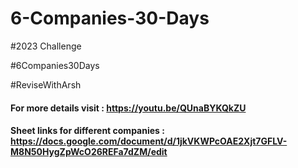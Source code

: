 # 6-Companies-30-Days
#2023 Challenge

#6Companies30Days

#ReviseWithArsh

#### For more details visit : https://youtu.be/QUnaBYKQkZU

#### Sheet links for different companies : https://docs.google.com/document/d/1jkVKWPcOAE2Xjt7GFLV-M8N50HygZpWcO26REFa7dZM/edit
